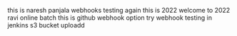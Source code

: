 
this is naresh panjala
webhooks testing again
this is 2022
welcome to 2022
ravi online batch
this is github webhook option try
 webhook testing in jenkins
 s3 bucket uploadd
